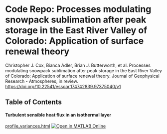 # Code Repo: Processes modulating snowpack sublimation after peak storage in the East River Valley of Colorado: Application of surface renewal theory

Christopher J. Cox, Bianca Adler, Brian J. Butterworth, et al. Processes modulating snowpack sublimation after peak storage in the East River Valley of Colorado: Application of surface renewal theory. Journal of Geophysical Research - Atmospheres, in review. https://doi.org/10.22541/essoar.174742839.97375040/v1


## Table of Contents

#### Turbulent sensible heat flux in an isothermal layer

[profile_variances.html](https://htmlpreview.github.io/?https://github.com/chrisjcox/splash-heat-transfer/blob/main/paper_workflows/profile_variances.html) [![Open in MATLAB Online](https://www.mathworks.com/images/responsive/global/open-in-matlab-online.svg)](https://matlab.mathworks.com/open/github/v1?repo=chrisjcox/splash-heat-transfers&file=live/profile_variances.mlx)